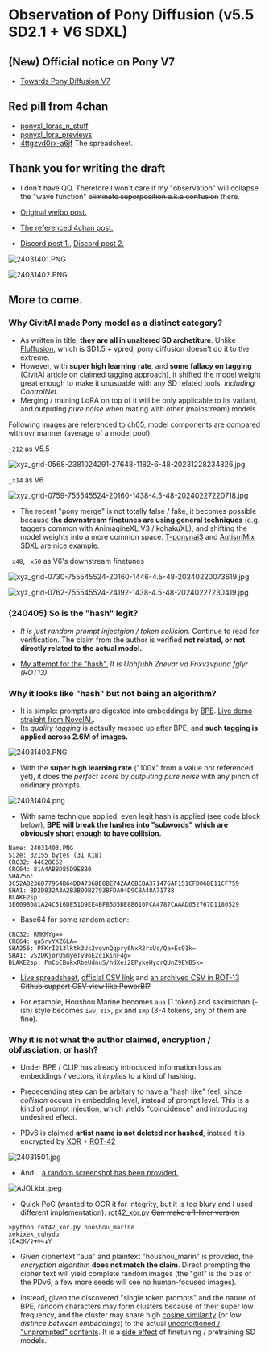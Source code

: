 # Observation of Pony Diffusion (v5.5 SD2.1 + V6 SDXL) #

## (New) Official notice on Pony V7 ##

- [Towards Pony Diffusion V7](https://civitai.com/articles/5069)

## Red pill from 4chan ##

- [ponyxl_loras_n_stuff](https://rentry.org/ponyxl_loras_n_stuff)
- [ponyxl_lora_previews](https://rentry.org/ponyxl_lora_previews) 
- [4ttgzvd0rx-a6jf](https://lite.framacalc.org/4ttgzvd0rx-a6jf) The spreadsheet.

## Thank you for writing the draft ##

- I don't have QQ. Therefore I won't care if my "observation" will collapse the "wave function" ~~eliminate superposition a.k.a confusion~~ there.

- [Original weibo post.](https://weibo.com/7152334518/O4SGtsI7K)

- [The referenced 4chan post.](https://boards.4chan.org/h/thread/7883612)

- [Discord post 1.](https://discord.com/channels/1077510466470952990/1109884866964754644/1217145257288794163), [Discord post 2.](https://discord.com/channels/930499730843250783/1019446913268973689/1217091897697505310)

![24031401.PNG](./img/24031401.PNG)

![24031402.PNG](./img/24031402.PNG)

## More to come. ##

### Why CivitAI made Pony model as a distinct category? ###

- As written in title, **they are all in unaltered SD archetiture**. Unlike [Fluffusion](https://rentry.co/fluffusion), which is SD1.5 + vpred, pony diffusion doesn't do it to the extreme.
- However, with **super high learning rate**, and **some fallacy on tagging** ([CivitAI article on claimed tagging approach](https://civitai.com/articles/4248)), it shifted the model weight great enough to make it unusuable with any SD related tools, *including ControlNet.*
- Merging / training LoRA on top of it will be only applicable to its variant, and outputing *pure noise* when mating with other (mainstream) models.

Following images are referenced to [ch05](../ch05/README_XL.MDs), model components are compared with ovr manner (average of a model pool):

`_212` as V5.5

![xyz_grid-0568-2381024291-27648-1182-6-48-20231228234826.jpg](../ch05/img/xyz_grid-0568-2381024291-27648-1182-6-48-20231228234826.jpg)

`_x14` as V6

![xyz_grid-0759-755545524-20160-1438-4.5-48-20240227220718.jpg](../ch05/img/x52a/xyz_grid-0759-755545524-20160-1438-4.5-48-20240227220718.jpg)

- The recent "pony merge" is not totally false / fake, it becomes possible because **the downstream finetunes are using general techniques** (e.g. taggers common with AnimagineXL V3 / kohakuXL), and shifting the model weights into a more common space. [T-ponynai3](https://civitai.com/models/317902/t-ponynai3) and [AutismMix SDXL](https://civitai.com/models/288584/autismmix-sdxl) are nice example.

`_x48`, `_x50` as V6's downstream finetunes

![xyz_grid-0730-755545524-20160-1446-4.5-48-20240220073619.jpg](../ch05/img/x49a/xyz_grid-0730-755545524-20160-1446-4.5-48-20240220073619.jpg)

![xyz_grid-0762-755545524-24192-1438-4.5-48-20240227230419.jpg](../ch05/img/x52a/xyz_grid-0762-755545524-24192-1438-4.5-48-20240227230419.jpg)

### (240405) So is the "hash" legit? ### 

- *It is just random prompt injectgion / token collision.* Continue to read for verification. The claim from the author is verified **not related, or not directly related to the actual model.**

- [My attempt for the "hash".](https://www.pixiv.net/en/artworks/117451812) *It is Ubhfubh Znevar va Fnxvzvpuna fglyr (ROT13).*

### Why it looks like "hash" but not being an algorithm? ###

- It is simple: prompts are digested into embeddings by [BPE](https://huggingface.co/learn/nlp-course/chapter6/5). [Live demo straight from NovelAI.](https://novelai.net/tokenizer).
- Its *quality tagging* is actaully messed up after BPE, and **such tagging is applied across 2.6M of images.**

![24031403.PNG](./img/24031403.PNG)

- With the **super high learning rate** ("100x" from a value not referenced yet), it does the *perfect score* by *outputing pure noise* with any pinch of oridinary prompts.

![24031404.png](./img/24031404.png)
  
- With same technique applied, even legit hash is applied (see code block below), **BPE will break the hashes into "subwords" which are obviously short enough to have collision.**

```
Name: 24031403.PNG
Size: 32155 bytes (31 KiB)
CRC32: 44C28C62
CRC64: 81A4ABBD85D9E8B0
SHA256: 3C52AB236D77964B64DD4736BE8BE742AA6BCBA371476AF151CFD06BE11CF759
SHA1: BD2D832A3A2B3B99B2793BFDA04D9C8A48A71788
BLAKE2sp: 3E609B081A24C516DE51D9EE4BF85D5DE8B610FCA4787CAAAD052767D1180529
```

- Base64 for some random action:

```
CRC32: RMKMYg==
CRC64: gaSrvYXZ6LA=
SHA256: PFKrI213lktk3Uc2vovnQqpry6NxR2rxUc/Qa+Ec91k=
SHA1: vS2DKjorO5myeTv9oE2cikinF4g=
BLAKE2sp: PmCbCBokxRbeUdnuS/hdXei2EPykeHyqrQUnZ9EYBSk=
```

- [Live spreadsheet](https://lite.framacalc.org/4ttgzvd0rx-a6jf), [official CSV link](https://lite.framacalc.org/4ttgzvd0rx-a6jf.csv) and [an archived CSV in ROT-13](https://github.com/6DammK9/nai-anime-pure-negative-prompt/blob/main/ch02/1710739486.csv) ~~Github support CSV view like PowerBI?~~

- For example, Houshou Marine becomes `aua` (1 token) and sakimichan (-ish) style becomes `iwv`, `zix`, `px` and `smp` (3-4 tokens, any of them are fine).

### Why it is not what the author claimed, encryption / obfusciation, or hash? ###

- Under BPE / CLIP has already introduced information loss as embeddings / vectors, it *implies* to a kind of hashing.

- Predecending step can be arbitary to have a "hash like" feel, since *collision* occurs in embedding level, instead of prompt level. This is a kind of [prompt injection](https://www.robustintelligence.com/blog-posts/prompt-injection-attack-on-gpt-4), which yields "coincidence" and introducing undesired effect.

- PDv6 is claimed **artist name is not deleted nor hashed**, instead it is encrypted by [XOR](https://en.wikipedia.org/wiki/Exclusive_or) + [ROT-42](https://en.wikipedia.org/wiki/Caesar_cipher)

![24031501.jpg](./img/24031501.jpg)

- And... [a random screenshot has been provided.](https://medium.com/@kristiyan.velkov/meet-devin-the-worlds-first-ai-software-engineer-f0c35f221bdd)

![AJOLkbt.jpeg](https://i.imgur.com/AJOLkbt.jpeg)

- Quick PoC (wanted to OCR it for integrity, but it is too blury and I used different implementation): [rot42_xor.py](./rot42_xor.py) ~~Can make a 1-liner version~~

```log
>python rot42_xor.py houshou_marine  
xekixek_cqhydu
1E♠♫K/♀▼☺∟↨Y
```

- Given ciphertext "aua" and plaintext "houshou_marin" is provided, the *encryption algorithm* **does not match the claim**. Direct prompting the cipher text will yield complete random images (the "girl" is the bias of the PDv6, a few more seeds will see no human-focused images).

- Instead, given the discovered "single token prompts" and the nature of BPE, random characters may form clusters because of their super low frequency, and the cluster may share high [cosine similarity](https://en.wikipedia.org/wiki/Cosine_similarity) (*or low distince between embeddings*) to the actual [unconditioned / "unprompted" contents](https://huggingface.co/docs/diffusers/main/en/api/pipelines/latent_diffusion_uncond). It is a [side effect](https://en.wikipedia.org/wiki/Side_effect) of finetuning / pretraining SD models.
